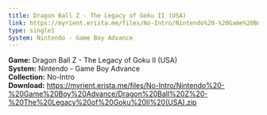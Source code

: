 ```yaml
---
title: Dragon Ball Z - The Legacy of Goku II (USA)
link: https://myrient.erista.me/files/No-Intro/Nintendo%20-%20Game%20Boy%20Advance/Dragon%20Ball%20Z%20-%20The%20Legacy%20of%20Goku%20II%20(USA).zip
type: single1
System: Nintendo - Game Boy Advance
---
```

<b>Game:</b> Dragon Ball Z - The Legacy of Goku II (USA)<br>
<b>System:</b> Nintendo - Game Boy Advance<br>
<b>Collection:</b> No-Intro<br>
<b>Download:</b> https://myrient.erista.me/files/No-Intro/Nintendo%20-%20Game%20Boy%20Advance/Dragon%20Ball%20Z%20-%20The%20Legacy%20of%20Goku%20II%20(USA).zip